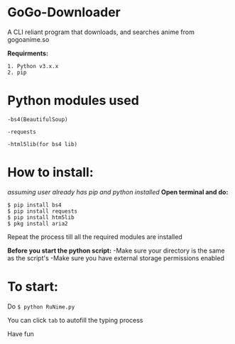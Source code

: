 # GoGo-Downloader
A CLI reliant program that downloads, and searches anime from gogoanime.so 

**Requirments:**
```
1. Python v3.x.x 
2. pip
```

# Python modules used
```
-bs4(BeautifulSoup)

-requests

-html5lib(for bs4 lib)
```

# How to install:
*assuming user already has pip and python installed*
**Open terminal and do:**
```
$ pip install bs4
$ pip install requests
$ pip install htm5lib
$ pkg install aria2
```
Repeat the process till all the required modules are
installed

**Before you start the python script:**
-Make sure your directory is the same as the script's
-Make sure you have external storage permissions enabled

# To start:
Do ```$ python RuNime.py```

You can click ```tab``` to autofill the typing process

Have fun
